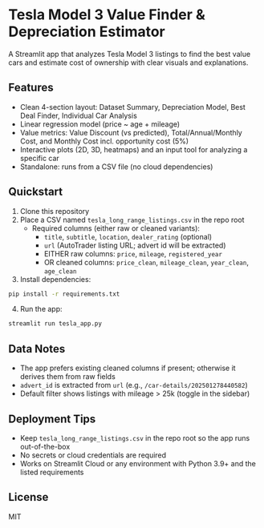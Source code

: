 # Tesla Model 3 Value Finder & Depreciation Estimator

A Streamlit app that analyzes Tesla Model 3 listings to find the best value cars and estimate cost of ownership with clear visuals and explanations.

## Features

- Clean 4-section layout: Dataset Summary, Depreciation Model, Best Deal Finder, Individual Car Analysis
- Linear regression model (price ~ age + mileage)
- Value metrics: Value Discount (vs predicted), Total/Annual/Monthly Cost, and Monthly Cost incl. opportunity cost (5%)
- Interactive plots (2D, 3D, heatmaps) and an input tool for analyzing a specific car
- Standalone: runs from a CSV file (no cloud dependencies)

## Quickstart

1. Clone this repository
2. Place a CSV named `tesla_long_range_listings.csv` in the repo root
   - Required columns (either raw or cleaned variants):
     - `title`, `subtitle`, `location`, `dealer_rating` (optional)
     - `url` (AutoTrader listing URL; advert id will be extracted)
     - EITHER raw columns: `price`, `mileage`, `registered_year`
     - OR cleaned columns: `price_clean`, `mileage_clean`, `year_clean`, `age_clean`
3. Install dependencies:
```bash
pip install -r requirements.txt
```
4. Run the app:
```bash
streamlit run tesla_app.py
```

## Data Notes
- The app prefers existing cleaned columns if present; otherwise it derives them from raw fields
- `advert_id` is extracted from `url` (e.g., `/car-details/202501278440582`)
- Default filter shows listings with mileage > 25k (toggle in the sidebar)

## Deployment Tips
- Keep `tesla_long_range_listings.csv` in the repo root so the app runs out-of-the-box
- No secrets or cloud credentials are required
- Works on Streamlit Cloud or any environment with Python 3.9+ and the listed requirements

## License
MIT
